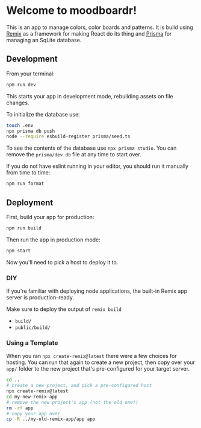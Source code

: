 # Welcome to moodboardr!

This is an app to manage colors, color boards and patterns. It is build using [Remix](https://remix.run/docs) as a framework for making React do its thing and [Prisma](https://www.prisma.io/docs/reference) for managing an SqLite database.

## Development

From your terminal:

```sh
npm run dev
```

This starts your app in development mode, rebuilding assets on file changes.

To initialize the database use:

```sh
touch .env
npx prisma db push
node --require esbuild-register prisma/seed.ts
```

To see the contents of the database use `npx prisma studio`. You can remove the `prisma/dev.db` file at any time to start over.

If you do not have eslint running in your editor, you should run it manually from time to time:

```sh
npm run format
```

## Deployment

First, build your app for production:

```sh
npm run build
```

Then run the app in production mode:

```sh
npm start
```

Now you'll need to pick a host to deploy it to.

### DIY

If you're familiar with deploying node applications, the built-in Remix app server is production-ready.

Make sure to deploy the output of `remix build`

- `build/`
- `public/build/`

### Using a Template

When you ran `npx create-remix@latest` there were a few choices for hosting. You can run that again to create a new project, then copy over your `app/` folder to the new project that's pre-configured for your target server.

```sh
cd ..
# create a new project, and pick a pre-configured host
npx create-remix@latest
cd my-new-remix-app
# remove the new project's app (not the old one!)
rm -rf app
# copy your app over
cp -R ../my-old-remix-app/app app
```
